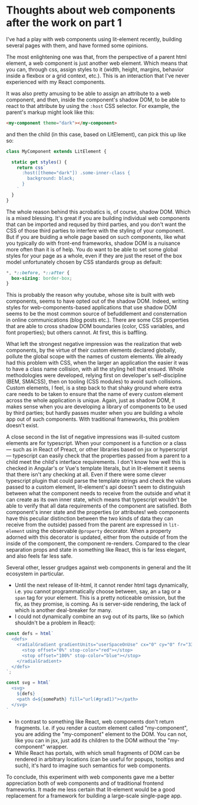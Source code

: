 # Thoughts about web components after the work on part 1

I've had a play with web components using lit-element recently, building several pages with them, and have formed some opinions.

The most enlightening one was that, from the perspective of a parent html element, a web component is just another web element. Which means that you can, through css, assign styles to it (width, height, margins, behavior inside a flexbox or a grid context, etc.). This is an interaction that I've never experienced with my React components.

It was also pretty amusing to be able to assign an attribute to a web component, and then, inside the component's shadow DOM, to be able to react to that attribute by using the `:host` CSS selector. For example, the parent's markup might look like this:

```html
<my-component theme="dark"></my-component>
```

and then the child (in this case, based on LitElement), can pick this up like so:

```js
class MyComponent extends LitElement {

  static get styles() {
    return css`
      :host([theme="dark"]) .some-inner-class {
        background: black;
      }
    `
  }
}
```

The whole reason behind this acrobatics is, of course, shadow DOM. Which is a mixed blessing. It's great if you are building individual web components that can be imported and reqused by third parties, and you don't want the CSS of those third parties to interfere with the styling of your component. But if you are buiding a whole page based on such components, like what you typically do with front-end frameworks, shadow DOM is a nuisance more often than it is of help. You do want to be able to set some global styles for your page as a whole, even if they are just the reset of the box model unfortunately chosen by CSS standards group as default:

```css
*, *::before, *::after {
  box-sizing: border-box;
}
```

This is probably the reason why youtube, whose site is built with web components, seems to have opted out of the shadow DOM. Indeed, writing styles for web-components-based applications that use shadow DOM seems to be the most common source of befuddlement and consternation in online communications (blog posts etc.). There are some CSS properties that are able to cross shadow DOM boundaries (color, CSS variables, and font properties); but others cannot. At first, this is baffling.

What left the strongest negative impression was the realization that web components, by the virtue of their custom elements declared globally, pollute the global scope with the names of custom elements. We already had this problem with CSS, when the larger an application the easier it was to have a class name collision, with all the styling hell that ensued. Whole methodologies were developed, relying first on developer's self-discipline (BEM, SMACSS), then on tooling (CSS modules) to avoid such collisions. Custom elements, I feel, is a step back to that shaky ground where extra care needs to be taken to ensure that the name of every custom element across the whole application is unique. Again, just as shadow DOM, it makes sense when you are developing a library of components to be used by third parties; but hardly passes muster when you are building a whole app out of such components. With traditional frameworks, this problem doesn't exist.

A close second in the list of negative impressions was ill-suited custom elements are for typescript. When your component is a function or a class — such as in React of Preact, or other libraries based on jsx or hyperscript — typescript can easily check that the properties passed from a parent to a child meet the child's interface requirements. I don't know how well this is checked in Angular's or Vue's template literals, but in lit-element it seems that there isn't any checking at all. Even if there were some clever typescript plugin that could parse the template strings and check the values passed to a custom element, lit-element's api doesn't seem to distinguish between what the component needs to receive from the outside and what it can create as its own inner state, which means that typescript wouldn't be able to verify that all data requirements of the component are satisfied. Both component's inner state and the properties (or attributes! web components have this peculiar distinction between the two kinds of data they can receive from the outside) passed from the parent are expressed in `lit-element` using the observable `@property` decorator. When a property adorned with this decorator is updated, either from the outside of from the inside of the component, the component re-renders. Compared to the clear separation props and state in something like React, this is far less elegant, and also feels far less safe.

Several other, lesser grudges against web components in general and the lit ecosystem in particular.

- Until the next release of lit-html, it cannot render html tags dynamically, i.e. you cannot programmatically choose between, say, an `a` tag or a `span` tag for your element. This is a pretty noticeable omission, but the fix, as they promise, is coming. As is server-side rendering, the lack of which is another deal-breaker for many.
- I could not dynamically combine an svg out of its parts, like so (which shouldn't be a problem in React):

```js
const defs = html`
  <defs>
    <radialGradient gradientUnits="userSpaceOnUse" cx="0" cy="0" fr="33%" r="55%" id="grad1">
      <stop offset="0%" stop-color="red"></stop>
      <stop offset="100%" stop-color="blue"></stop>
    </radialGradient>
  </defs>
`;

const svg = html`
  <svg>
    ${defs}
    <path d=${somePath} fill="url(#grad1)"></path>
  </svg>
`
```

- In contrast to something like React, web components don't return fragments. I.e. if you render a custom element called "my-component", you are adding the "my-component" element to the DOM. You can not, like you can in jsx, just add its children to the DOM without the "my-component" wrapper.
- While React has portals, with which small fragments of DOM can be rendered in arbitrary locations (can be useful for popups, tooltips and such), it's hard to imagine such semantics for web components. 

To conclude, this experiment with web components gave me a better appreciation both of web components and of traditional frontend frameworks. It made me less certain that lit-element would be a good replacement for a framework for building a large-scale single-page app.

